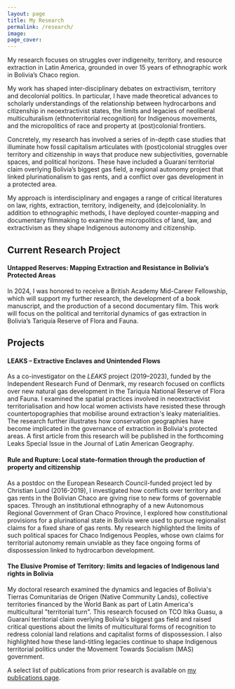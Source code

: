 ```yaml
---
layout: page
title: My Research
permalink: /research/
image:
page_cover:
---
```


My research focuses on struggles over indigeneity, territory, and resource extraction in Latin America, grounded in over 15 years of ethnographic work in Bolivia’s Chaco region.


My work has shaped inter-disciplinary debates on extractivism, territory and decolonial politics. In particular, I have made theoretical advances to scholarly understandings of the relationship between hydrocarbons and citizenship in neoextractivist states, the limits and legacies of neoliberal multiculturalism (ethnoterritorial recognition) for Indigenous movements, and the micropolitics of race and property at (post)colonial frontiers.

Concretely, my research has involved a series of in-depth case studies that illuminate how fossil capitalism articulates with (post)colonial struggles over territory and citizenship in ways that produce new subjectivities, governable spaces, and political horizons. These have included a Guaraní territorial claim overlying Bolivia’s biggest gas field, a regional autonomy project that linked plurinationalism to gas rents, and a conflict over gas development in a protected area.

My approach is interdisciplinary and engages a range of critical literatures on law, rights, extraction, territory, indigeneity, and (de)coloniality. In addition to ethnographic methods, I have deployed counter-mapping and documentary filmmaking to examine the micropolitics of land, law, and extractivism as they shape Indigenous autonomy and citizenship.

## Current Research Project

#### Untapped Reserves: Mapping Extraction and Resistance in Bolivia’s Protected Areas

In 2024, I was honored to receive a British Academy Mid-Career Fellowship, which will support my further research, the development of a book manuscript, and the production of a second documentary film. This work will focus on the political and territorial dynamics of gas extraction in Bolivia’s Tariquía Reserve of Flora and Fauna.

## Projects

#### LEAKS – Extractive Enclaves and Unintended Flows

As a co-investigator on the *LEAKS* project (2019–2023), funded by the Independent Research Fund of Denmark, my research focused on conflicts over new natural gas development in the Tariquia National Reserve of Flora and Fauna.  I examined the spatial practices involved in neoextractivist territorialisation and how local women activists have resisted these through countertopographies that mobilise around extraction's leaky materialities. The research further illustrates how conservation geographies have become implicated in the governance of extraction in Bolivia's protected areas. A first article from this research will be published in the forthcoming Leaks Special Issue in the Journal of Latin American Geography.


#### Rule and Rupture: Local state-formation through the production of property and citizenship

As a postdoc on the European Research Council-funded project led by Christian Lund (2016-2019), I investigated how conflicts over territory and gas rents in the Bolivian Chaco are giving rise to new forms of governable spaces. Through an institutional ethnography of a new Autonomous Regional Government of Gran Chaco Province, I explored how constitutional provisions for a plurinational state in Bolivia were used to pursue regionalist claims for a fixed share of gas rents. My research highlighted the limits of such political spaces for Chaco Indigenous Peoples, whose own claims for territorial autonomy remain unviable as they face ongoing forms of dispossession linked to hydrocarbon development. 

#### The Elusive Promise of Territory: limits and legacies of Indigenous land rights in Bolivia

My doctoral research examined the dynamics and legacies of Bolivia's Tierras Comunitarias de Origen (Native Community Lands), collective territories financed by the World Bank as part of Latin America's multicultural "territorial turn". This research focused on TCO Itika Guasu, a Guaraní territorial claim overlying Bolivia's biggest gas field and raised critical questions about the limits of multicultural forms of recognition to redress colonial land relations and capitalist forms of dispossession. I also highlighted how these land-titling legacies continue to shape Indigenous territorial politics under the Movement Towards Socialism (MAS) government.

A select list of publications from prior research is available on [my publications page](https://penelopeanthias.com/publications/).
